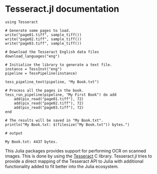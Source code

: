 # Tesseract.jl documentation

```jldoctest
using Tesseract

# Generate some pages to load.
write("page01.tiff", sample_tiff())
write("page02.tiff", sample_tiff())
write("page03.tiff", sample_tiff())

# Download the Tesseract English data files
download_languages("eng")

# Initialize the library to generate a text file.
instance = TessInst("eng")
pipeline = TessPipeline(instance)

tess_pipeline_text(pipeline, "My Book.txt")

# Process all the pages in the book.
tess_run_pipeline(pipeline, "My First Book") do add
    add(pix_read("page01.tiff"), 72)
    add(pix_read("page02.tiff"), 72)
    add(pix_read("page03.tiff"), 72)
end

# The results will be saved in "My Book.txt".
println("My Book.txt: $(filesize("My Book.txt")) bytes.")

# output

My Book.txt: 4437 bytes.
```

This Julia packages provides support for performing OCR on scanned images.  This is done by using the [Tesseract](https://github.com/tesseract-ocr/tesseract) C library.  Tesseract.jl tries to provide a direct mapping of the Tesseract API to Julia with additional functionality added to fit better into the Julia ecosystem.
